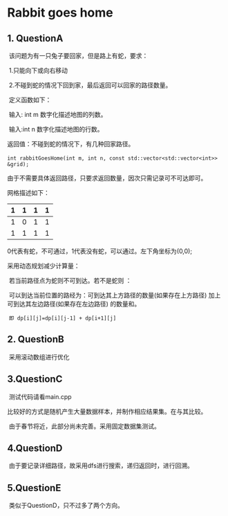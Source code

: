 # Rabbit goes home

## 1. QuestionA

​ 该问题为有一只兔子要回家，但是路上有蛇，要求：

​ 1.只能向下或向右移动

​ 2.不碰到蛇的情况下回到家，最后返回可以回家的路径数量。

​ 定义函数如下：

​ 输入: int m 数字化描述地图的列数。

​ 输入:int n 数字化描述地图的行数。

返回值：不碰到蛇的情况下，有几种回家路径。

​    `int rabbitGoesHome(int m, int n, const std::vector<std::vector<int>> &grid);`

由于不需要具体返回路径，只要求返回数量，因次只需记录可不可达即可。

网格描述如下：

| 1    | 1    | 1    | 1    |
| ---- | ---- | ---- | ---- |
| 1    | 0    | 1    | 1    |
| 1    | 1    | 1    | 1    |

0代表有蛇，不可通过，1代表没有蛇，可以通过。左下角坐标为(0,0);

采用动态规划减少计算量：

​ 若当前路径点为蛇则不可到达。若不是蛇则 ：

​ 可以到达当前位置的路经为：可到达其上方路径的数量(如果存在上方路径) 加上 可到达其左边路径(如果存在左边路径) 的数量和。

​            `即 dp[i][j]=dp[i][j-1] + dp[i+1][j]`

## 2. QuestionB

​ 采用滚动数组进行优化

## 3.QuestionC

​ 测试代码请看main.cpp

​ 比较好的方式是随机产生大量数据样本，并制作相应结果集。在与其比较。

​ 由于春节将近，此部分尚未完善。采用固定数据集测试。

## 4.QuestionD

​ 由于要记录详细路径，故采用dfs进行搜索，递归返回时，进行回溯。

## 5.QuestionE

​ 类似于QuestionD，只不过多了两个方向。
